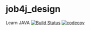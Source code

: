 # job4j_design
Learn JAVA
[![Build Status](https://www.travis-ci.com/stGOST/job4j_design.svg?branch=main)](https://www.travis-ci.com/stGOST/job4j_design)
[![codecov](https://codecov.io/gh/stGOST/job4j_design/branch/master/graph/badge.svg)](https://codecov.io/gh/stGOST/job4j_design)